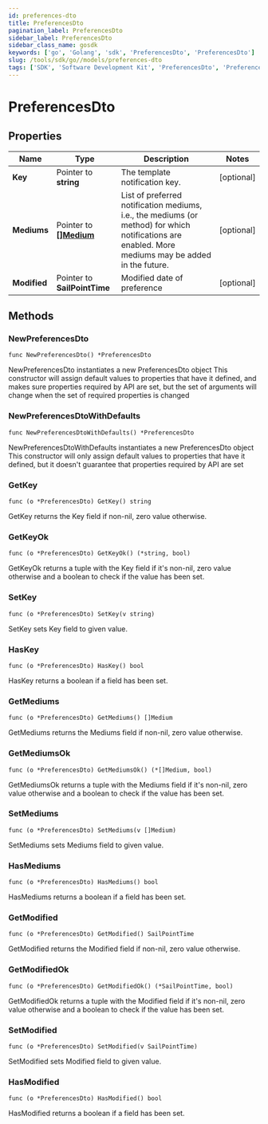 ```yaml
---
id: preferences-dto
title: PreferencesDto
pagination_label: PreferencesDto
sidebar_label: PreferencesDto
sidebar_class_name: gosdk
keywords: ['go', 'Golang', 'sdk', 'PreferencesDto', 'PreferencesDto'] 
slug: /tools/sdk/go//models/preferences-dto
tags: ['SDK', 'Software Development Kit', 'PreferencesDto', 'PreferencesDto']
---
```


# PreferencesDto

## Properties

Name | Type | Description | Notes
------------ | ------------- | ------------- | -------------
**Key** | Pointer to **string** | The template notification key. | [optional] 
**Mediums** | Pointer to [**[]Medium**](medium) | List of preferred notification mediums, i.e., the mediums (or method) for which notifications are enabled. More mediums may be added in the future. | [optional] 
**Modified** | Pointer to **SailPointTime** | Modified date of preference | [optional] 

## Methods

### NewPreferencesDto

`func NewPreferencesDto() *PreferencesDto`

NewPreferencesDto instantiates a new PreferencesDto object
This constructor will assign default values to properties that have it defined,
and makes sure properties required by API are set, but the set of arguments
will change when the set of required properties is changed

### NewPreferencesDtoWithDefaults

`func NewPreferencesDtoWithDefaults() *PreferencesDto`

NewPreferencesDtoWithDefaults instantiates a new PreferencesDto object
This constructor will only assign default values to properties that have it defined,
but it doesn't guarantee that properties required by API are set

### GetKey

`func (o *PreferencesDto) GetKey() string`

GetKey returns the Key field if non-nil, zero value otherwise.

### GetKeyOk

`func (o *PreferencesDto) GetKeyOk() (*string, bool)`

GetKeyOk returns a tuple with the Key field if it's non-nil, zero value otherwise
and a boolean to check if the value has been set.

### SetKey

`func (o *PreferencesDto) SetKey(v string)`

SetKey sets Key field to given value.

### HasKey

`func (o *PreferencesDto) HasKey() bool`

HasKey returns a boolean if a field has been set.

### GetMediums

`func (o *PreferencesDto) GetMediums() []Medium`

GetMediums returns the Mediums field if non-nil, zero value otherwise.

### GetMediumsOk

`func (o *PreferencesDto) GetMediumsOk() (*[]Medium, bool)`

GetMediumsOk returns a tuple with the Mediums field if it's non-nil, zero value otherwise
and a boolean to check if the value has been set.

### SetMediums

`func (o *PreferencesDto) SetMediums(v []Medium)`

SetMediums sets Mediums field to given value.

### HasMediums

`func (o *PreferencesDto) HasMediums() bool`

HasMediums returns a boolean if a field has been set.

### GetModified

`func (o *PreferencesDto) GetModified() SailPointTime`

GetModified returns the Modified field if non-nil, zero value otherwise.

### GetModifiedOk

`func (o *PreferencesDto) GetModifiedOk() (*SailPointTime, bool)`

GetModifiedOk returns a tuple with the Modified field if it's non-nil, zero value otherwise
and a boolean to check if the value has been set.

### SetModified

`func (o *PreferencesDto) SetModified(v SailPointTime)`

SetModified sets Modified field to given value.

### HasModified

`func (o *PreferencesDto) HasModified() bool`

HasModified returns a boolean if a field has been set.


